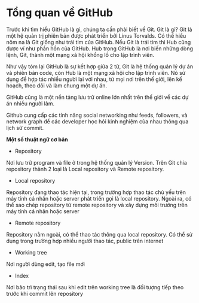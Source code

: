 # Tổng quan về GitHub
Trước khi tìm hiểu GitHub là gì, chúng ta cần phải biết về Git. Git là gì? Git là một hệ quản trị phiên bản được phát triển bởi Linus Torvalds. Có thể hiểu nôm na là Git giống như trái tim của GitHub. Nếu Git là trái tim thì Hub cũng được ví như phần hồn của GitHub. Hub trong GitHub là nơi biến những dòng lệnh, Git, thành một mạng xã hội khổng lồ cho lập trình viên.

Như vậy tóm lại GitHub là sự kết hợp giữa 2 từ, Git là hệ thống quản lý dự án và phiên bản code, còn Hub là một mạng xã hội cho lập trình viên. Nó sử dụng để hợp tác nhiều người lại với nhau, từ mọi nơi trên thế giới, lên kế hoạch, theo dõi và làm chung một dự án.

GitHub cũng là một nền tảng lưu trữ online lớn nhất trên thế giới về các dự án nhiều người làm.

Github cung cấp các tính năng social networking như feeds, followers, và network graph để các developer học hỏi kinh nghiệm của nhau thông qua lịch sử commit.

**Một số thuật ngữ cơ bản**
* Repository

Nơi lưu trữ program và file ở trong hệ thống quản lý Version. Trên Git chia repository thành 2 loại là Local repository và Remote repository.

* Local repository

Repository đang thao tác hiện tại, trong trường hợp thao tác chủ yếu trên máy tính cá nhân hoặc server phát triển gọi là local repository. Ngoài ra, có thể sao chép repository từ remote repository và xây dựng môi trường trên máy tính cá nhân hoặc server

* Remote repository

Repository nằm ngoài, có thể thao tác thông qua local repository. Có thể sử dụng trong trường hợp nhiều người thao tác, public trên internet

* Working tree

Nơi người dùng edit, tạo file mới

* Index

Nơi bảo trì trạng thái sau khi edit trên working tree là đối tượng tiếp theo trước khi commit lên repository
